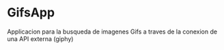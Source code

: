 # GifsApp
Applicacion para la busqueda de imagenes Gifs a traves de la conexion de una API externa (giphy)
